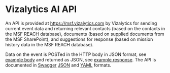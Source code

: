 # Vizalytics AI API

An API is provided at https://msf.vizalytics.com by Vizalytics for sending current event data and returning relevant contacts (based on the contacts in the MSF REACH database), documents (based on supplied documents from the MSF SharePoint), and suggestions for response (based on mission history data in the MSF REACH database). 

Data on the event is POSTed in the HTTP body in JSON format, see [example body](example_post_body.json) and returned as JSON, see [example response](example_response.json). The API is documented in [Swagger](https://swagger.io) [JSON](swagger.json) and [YAML](swagger.yaml) formats.